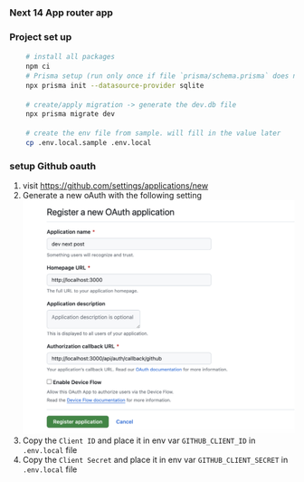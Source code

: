 ### Next 14 App router app

### Project set up

```bash
    # install all packages
    npm ci
    # Prisma setup (run only once if file `prisma/schema.prisma` does not exist)
    npx prisma init --datasource-provider sqlite

    # create/apply migration -> generate the dev.db file
    npx prisma migrate dev

    # create the env file from sample. will fill in the value later
    cp .env.local.sample .env.local
```

### setup Github oauth

1. visit https://github.com/settings/applications/new
2. Generate a new oAuth with the following setting ![setting](./doc/oauth_setting.png)
3. Copy the `Client ID` and place it in env var `GITHUB_CLIENT_ID` in `.env.local` file
4. Copy the `Client Secret` and place it in env var `GITHUB_CLIENT_SECRET` in `.env.local` file
